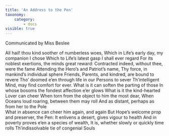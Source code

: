 ```yaml
---
title: 'An Address to the Pen'
taxonomy:
    category:
        - docs
visible: true
---
```


<div class="author">Communicated by Miss Beslee</div>

All hail! thou kind soother of numberless woes,
Which in Life’s early day, my companion I chose
Which to Life’s latest gasp I shall ever regard
For its noblest exertions, the minds great reward:
Contracted indeed, without thee, were the fame
Attending the Hero’s and Patriot’s name,
Thy force, in mankind’s individual sphere
Friends, Parents, and kindred, are bound to revere
Tho’ doomed e’en through life in our Persons to sever
Th’intelligent Mind, may find comfort for ever.
What is it can soften the parting of those
In whose bosoms the fondest affection e’er glows
What is it the kind-hearted Lover can cheer
When torn from the object to him the most dear,
When Oceans loud roaring, between them may roll
And <span data-tippy="when" class="green">as</span> distant, perhaps as <span data-tippy="each globular" class="green">from her to the</span> Pole  
What in absence can cheer him again, and again
But Hope’s welcome prop and preserver, the Pen:
It enlivens a desert, gives vigour to health
And in poverty proves e’en a species of wealth,
It is, whether slowly or quickly time rolls
Th’indissolvable tie of congenial Souls
